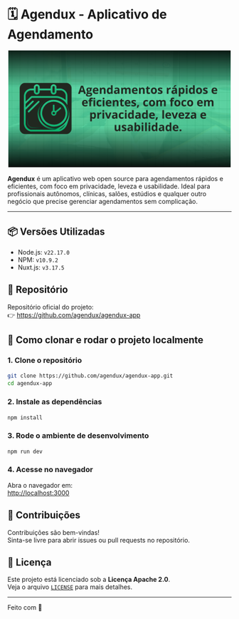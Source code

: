 # 🗓️ Agendux - Aplicativo de Agendamento

<p align="center">
<img src="public/ogimage.png" alt="Tela Menu" width="500"/>
</p>

**Agendux** é um aplicativo web open source para agendamentos rápidos e eficientes, com foco em privacidade, leveza e usabilidade. Ideal para profissionais autônomos, clínicas, salões, estúdios e qualquer outro negócio que precise gerenciar agendamentos sem complicação.

---

## 📦 Versões Utilizadas

- Node.js: `v22.17.0`
- NPM: `v10.9.2`
- Nuxt.js: `v3.17.5`


## 🔗 Repositório

Repositório oficial do projeto:  
👉 https://github.com/agendux/agendux-app


## 🚀 Como clonar e rodar o projeto localmente

### 1. Clone o repositório

```bash
git clone https://github.com/agendux/agendux-app.git
cd agendux-app
```

### 2. Instale as dependências

```bash
npm install
```

### 3. Rode o ambiente de desenvolvimento

```bash
npm run dev
```

### 4. Acesse no navegador

Abra o navegador em:  
[http://localhost:3000](http://localhost:3000)



## 🤝 Contribuições

Contribuições são bem-vindas!  
Sinta-se livre para abrir issues ou pull requests no repositório.


## 📄 Licença

Este projeto está licenciado sob a **Licença Apache 2.0**.  
Veja o arquivo [`LICENSE`](LICENSE) para mais detalhes.

---

Feito com 💚
